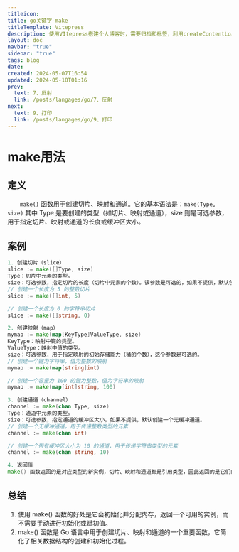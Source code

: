 ```yaml
---
titleicon: 
title: go关键字-make
titleTemplate: Vitepress
description: 使用VItepress搭建个人博客时，需要归档和标签，利用createContentLoader进行生成
layout: doc
navbar: "true"
sidebar: "true"
tags: blog
date: 
created: 2024-05-07T16:54
updated: 2024-05-18T01:16
prev:
  text: 7、反射
  link: /posts/langages/go/7、反射
next:
  text: 9、打印
  link: /posts/langages/go/9、打印
---
```

# make用法

## 定义
&emsp;&emsp;`make()` 函数用于创建切片、映射和通道。它的基本语法是：`make(Type, size)`
其中 Type 是要创建的类型（如切片、映射或通道），size 则是可选参数，用于指定切片、映射或通道的长度或缓冲区大小。

## 案例
```go
1. 创建切片（slice）
slice := make([]Type, size)
Type：切片中元素的类型。
size：可选参数，指定切片的长度（切片中元素的个数）。该参数是可选的，如果不提供，默认创建一个长度为 0 的切片。
// 创建一个长度为 5 的整数切片
slice := make([]int, 5)

// 创建一个长度为 0 的字符串切片
slice := make([]string, 0)

2. 创建映射（map）
mymap := make(map[KeyType]ValueType, size)
KeyType：映射中键的类型。
ValueType：映射中值的类型。
size：可选参数，用于指定映射的初始存储能力（桶的个数），这个参数是可选的。
// 创建一个键为字符串，值为整数的映射
mymap := make(map[string]int)

// 创建一个容量为 100 的键为整数，值为字符串的映射
mymap := make(map[int]string, 100)

3. 创建通道（channel）
channel := make(chan Type, size)
Type：通道中元素的类型。
size：可选参数，指定通道的缓冲区大小。如果不提供，默认创建一个无缓冲通道。
// 创建一个无缓冲通道，用于传递整数类型的元素
channel := make(chan int)

// 创建一个带有缓冲区大小为 10 的通道，用于传递字符串类型的元素
channel := make(chan string, 10)

4. 返回值
make() 函数返回的是对应类型的新实例，切片、映射和通道都是引用类型，因此返回的是它们的引用（指针）。

```

## 总结
1. 使用 make() 函数的好处是它会初始化并分配内存，返回一个可用的实例，而不需要手动进行初始化或赋初值。
2. make() 函数是 Go 语言中用于创建切片、映射和通道的一个重要函数，它简化了相关数据结构的创建和初始化过程。